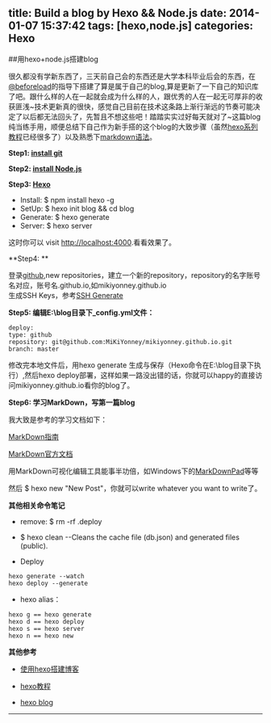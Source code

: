 title: Build a blog by Hexo && Node.js
date: 2014-01-07 15:37:42
tags: [hexo,node.js]
categories: Hexo
---

##用hexo+node.js搭建blog

很久都没有学新东西了，三天前自己会的东西还是大学本科毕业后会的东西，在[@beforeload](http://beforeload.github.io/)的指导下搭建了算是属于自己的blog,算是更新了一下自己的知识库了吧。跟什么样的人在一起就会成为什么样的人，跟优秀的人在一起无可厚非的收获匪浅~技术更新真的很快，感觉自己目前在技术这条路上渐行渐远的节奏可能决定了以后都无法回头了，先暂且不想这些吧！踏踏实实过好每天就对了~这篇blog纯当练手用，顺便总结下自己作为新手搭的这个blog的大致步骤（虽然[hexo系列教程](http://zipperary.com/categories/hexo/)已经很多了）以及熟悉下[markdown语法](http://wowubuntu.com/markdown/)。       
<!-- more -->

**Step1: [install git](http://code.google.com/p/msysgit/)**

**Step2: [install Node.js](http://nodejs.org/)**

**Step3: [Hexo](http://zespia.tw/hexo/)**

- Install:   $ npm install hexo -g 
- SetUp:     $ hexo init blog && cd blog
- Generate:  $ hexo generate     
- Server:    $ hexo server

这时你可以 visit <http://localhost:4000>.看看效果了。

**Step4: **

登录[github](https://github.com/),new repositories，建立一个新的repository，repository的名字账号名对应，账号名.github.io,如mikiyonney.github.io              
生成SSH Keys，参考[SSH Generate](https://help.github.com/articles/generating-ssh-keys)

**Step5: 编辑E:\blog目录下_config.yml文件：**
```
deploy:
type: github
repository: git@github.com:MiKiYonney/mikiyonney.github.io.git
branch: master
```
修改完本地文件后，用hexo generate 生成与保存（Hexo命令在E:\blog目录下执行）,然后hexo deploy部署，这样如果一路没出错的话，你就可以happy的直接访问mikiyonney.github.io看你的blog了。
	
**Step6: 学习MarkDown，写第一篇blog**

我大致是参考的学习文档如下：

[MarkDown指南](http://zipperary.com/2013/05/22/introduction-to-markdown/)

[MarkDown官方文档](http://wowubuntu.com/markdown/)

用MarkDown可视化编辑工具能事半功倍，如Windows下的[MarkDownPad](http://markdownpad.com/)等等

然后 $ hexo new "New Post"，你就可以write whatever you want to write了。

**其他相关命令笔记**

- remove: $ rm -rf .deploy

- $ hexo clean  --Cleans the cache file (db.json) and generated files (public).

- Deploy

```
hexo generate --watch
hexo deploy --generate
```

- hexo alias：

```
hexo g == hexo generate
hexo d == hexo deploy
hexo s == hexo server
hexo n == hexo new
```

**其他参考**

- [使用hexo搭建博客](http://yangjian.me/workspace/building-blog-with-hexo/)

- [hexo教程](http://sys.la/2013/09/07/hexo/)

- [hexo blog](http://jiabin.tk/2013/06/21/using-hexo-as-blog-platform/)


---



